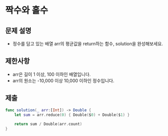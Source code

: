 # 짝수와 홀수

## 문제 설명
- 정수를 담고 있는 배열 arr의 평균값을 return하는 함수, solution을 완성해보세요.

## 제한사항
- arr은 길이 1 이상, 100 이하인 배열입니다.
- arr의 원소는 -10,000 이상 10,000 이하인 정수입니다.

## 제출
```swift
func solution(_ arr:[Int]) -> Double {
    let sum = arr.reduce(0) { Double($0) + Double($1) }
    
    return sum / Double(arr.count)
}
```